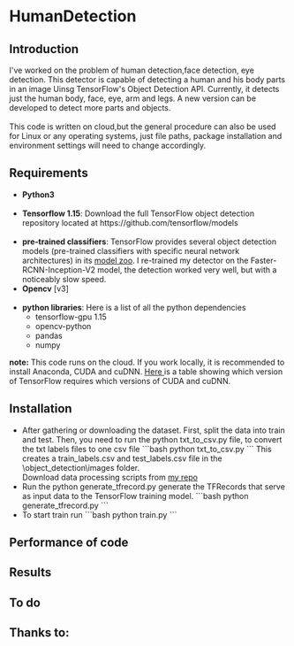 # HumanDetection

## Introduction
I've worked on the problem of human detection,face detection, eye detection. This detector is capable of detecting a human and his body parts in an image Uinsg TensorFlow's Object Detection API. Currently, it detects just the human body, face, eye, arm and legs. A new version can be developed to detect more parts and objects. <br><br>This code is written on cloud,but the general procedure can also be used for Linux or any operating systems, just file paths, package installation and environment settings will need to change accordingly.

## Requirements
<ul>
<li><b>Python3</b></li> <br>
<li><b>Tensorflow 1.15</b>: Download the full TensorFlow object detection repository located at https://github.com/tensorflow/models</li> <br>
<li><b>pre-trained classifiers</b>: TensorFlow provides several object detection models (pre-trained classifiers with specific neural network architectures) in its <a href="https://github.com/tensorflow/models/blob/master/research/object_detection/g3doc/detection_model_zoo.md">model zoo</a>. I re-trained my detector on the Faster-RCNN-Inception-V2 model, the detection worked very well, but with a noticeably slow speed. </li>
<li><b>Opencv</b> [v3]</li> <br>
<li><b>python libraries</b>: Here is a list of all the python dependencies
  <ul><li>tensorflow-gpu 1.15</li>
  <li>opencv-python</li>
  <li>pandas</li>
  <li>numpy</li>
  </ul>
  </ll>

</ul>
<b>note:</b> This code runs on the cloud. If you work locally, it is recommended to install Anaconda, CUDA and cuDNN. <a href="https://www.tensorflow.org/install/source#tested_build_configurations"> Here </a> is a table showing which version of TensorFlow requires which versions of CUDA and cuDNN.

## Installation
<ul><li>After gathering or downloading the dataset. First, split the data into train and test. Then, you need to run the python txt_to_csv.py file, to convert the txt labels files to one csv file 
  ```bash
  python txt_to_csv.py
  ```
  This creates a train_labels.csv and test_labels.csv file in the \object_detection\images folder.
  <br>Download data processing scripts from <a href="https://github.com/galsaeedi/OIDv4_ToolKit"> my repo  </a>
  </li>
  <li>Run the python generate_tfrecord.py generate the TFRecords that serve as input data to the TensorFlow training model.
  ```bash
  python generate_tfrecord.py
  ```
  </li>
  <li>To start train run
  ```bash 
  python train.py
  ```
    </li>
  
  </ul>
  
## Performance of code

## Results

## To do 

## Thanks to:
